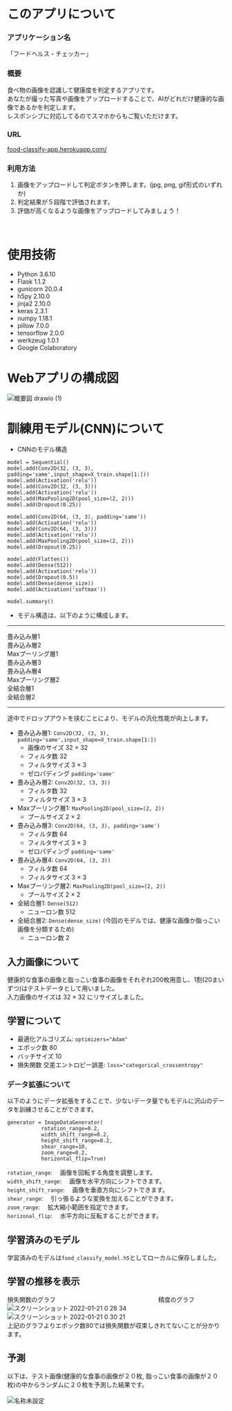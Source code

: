 # このアプリについて
### アプリケーション名
「フードヘルス・チェッカー」

### 概要
食べ物の画像を認識して健康度を判定するアプリです。  
あなたが撮った写真や画像をアップロードすることで、AIがどれだけ健康的な画像であるかを判定します。  
レスポンシブに対応してるのでスマホからもご覧いただけます。 
### URL
[food-classify-app.herokuapp.com/](food-classify-app.herokuapp.com/)

### 利用方法
1. 画像をアップロードして判定ボタンを押します。(jpg, png, gif形式のいずれか)
2. 判定結果が５段階で評価されます。
3. 評価が高くなるような画像をアップロードしてみましょう！
<br>

# 使用技術
- Python 3.6.10
- Flask 1.1.2
- gunicorn 20.0.4
- h5py 2.10.0
- jinja2 2.10.0
- keras 2.3.1
- numpy 1.18.1
- pillow 7.0.0
- tensorflow 2.0.0
- werkzeug 1.0.1
- Google Colaboratory

# Webアプリの構成図
![概要図 drawio (1)](https://user-images.githubusercontent.com/56781357/150352521-d07c2b07-9a5c-4ce9-80f7-d9fac3d612d3.png)

# 訓練用モデル(CNN)について
- CNNのモデル構造
```
model = Sequential()
model.add(Conv2D(32, (3, 3), padding='same',input_shape=X_train.shape[1:]))
model.add(Activation('relu'))
model.add(Conv2D(32, (3, 3)))
model.add(Activation('relu'))
model.add(MaxPooling2D(pool_size=(2, 2)))
model.add(Dropout(0.25))

model.add(Conv2D(64, (3, 3), padding='same'))
model.add(Activation('relu'))
model.add(Conv2D(64, (3, 3)))
model.add(Activation('relu'))
model.add(MaxPooling2D(pool_size=(2, 2)))
model.add(Dropout(0.25))

model.add(Flatten())
model.add(Dense(512))
model.add(Activation('relu'))
model.add(Dropout(0.5))
model.add(Dense(dense_size))
model.add(Activation('softmax'))

model.summary()
```
- モデル構造は、以下のように構成します。
- - -
畳み込み層1  
畳み込み層2  
Maxプーリング層1  
畳み込み層3  
畳み込み層4  
Maxプーリング層2  
全結合層1  
全結合層2 
- - -  
途中でドロップアウトを挟むことにより、モデルの汎化性能が向上します。
  - 畳み込み層1: `Conv2D(32, (3, 3), padding='same',input_shape=X_train.shape[1:])`
    - 画像のサイズ 32 × 32
    - フィルタ数 32
    - フィルタサイズ 3 × 3
    - ゼロパディング  `padding='same'` 
  - 畳み込み層2: `Conv2D(32, (3, 3))`
    - フィルタ数 32
    - フィルタサイズ 3 × 3
  - Maxプーリング層1: `MaxPooling2D(pool_size=(2, 2))`
    - プールサイズ 2 × 2  
  - 畳み込み層3: `Conv2D(64, (3, 3), padding='same')`
    - フィルタ数 64
    - フィルタサイズ 3 × 3
    - ゼロパディング `padding='same'`
  - 畳み込み層4: `Conv2D(64, (3, 3))`
    - フィルタ数 64
    - フィルタサイズ 3 × 3
  - Maxプーリング層2: `MaxPooling2D(pool_size=(2, 2))`
    - プールサイズ 2 × 2
  - 全結合層1: `Dense(512)`
    - ニューロン数 512
  - 全結合層2: `Dense(dense_size)` (今回のモデルでは、健康な画像か脂っこい画像を分類するため)  
    - ニューロン数 2
## 入力画像について
健康的な食事の画像と脂っこい食事の画像をそれぞれ200枚用意し、1割(20まいずつ)はテストデータとして用いました。  
入力画像のサイズは 32 × 32 にリサイズしました。

## 学習について
- 最適化アルゴリズム: `optimizers="Adam"`
- エポック数 80
- バッチサイズ 10
- 損失関数 交差エントロピー誤差: `loss="categorical_crossentropy"`
### データ拡張について
以下のようにデータ拡張をすることで、少ないデータ量でもモデルに沢山のデータを訓練させることができます。
```
generator = ImageDataGenerator(
           rotation_range=0.2,
           width_shift_range=0.2,
           height_shift_range=0.2,
           shear_range=10,
           zoom_range=0.2,
           horizontal_flip=True)
```
`rotation_range`: &emsp;画像を回転する角度を調整します。  
`width_shift_range`: &emsp;画像を水平方向にシフトできます。  
`height_shift_range`: &emsp;画像を垂直方向にシフトできます。  
`shear_range`: &emsp;引っ張るような変換を加えることができます。  
`zoom_range`: &emsp;拡大縮小範囲を指定できます。  
`horizonal_flip`: &emsp;水平方向に反転することができます。

## 学習済みのモデル
学習済みのモデルは`food_classify_model.h5`としてローカルに保存しました。

## 学習の推移を表示
損失関数のグラフ&emsp;&emsp;&emsp;&emsp;&emsp;&emsp;&emsp;&emsp;&emsp;&emsp;&emsp;&emsp;&emsp;&emsp;&emsp;&emsp;&emsp;精度のグラフ  
![スクリーンショット 2022-01-21 0 28 34](https://user-images.githubusercontent.com/56781357/150369209-611b3402-459b-4de7-aa99-d19c655817b6.png)&nbsp;&nbsp;&nbsp;&nbsp;&nbsp;
![スクリーンショット 2022-01-21 0 30 21](https://user-images.githubusercontent.com/56781357/150369540-2eb0f07d-1b0b-4515-b037-555f9173e0e5.png)
<br>
上記のグラフよりエポック数80では損失関数が収束しきれてないことが分かります。
<br>
## 予測
以下は、テスト画像(健康的な食事の画像が２０枚, 脂っこい食事の画像が２０枚)の中からランダムに２０枚を予測した結果です。  
<br>
![名称未設定](https://user-images.githubusercontent.com/56781357/150371976-7a57b1f3-4e2a-4870-8e0d-81c88f1ca002.png)






